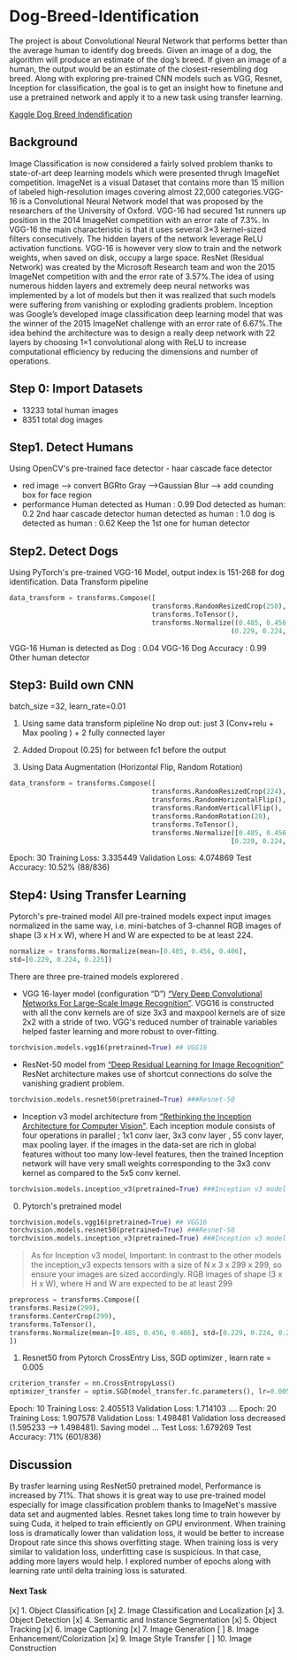 # Dog-Breed-Identification
The project is about Convolutional Neural Network that performs better than the average human to identify dog breeds. Given an image of a dog, the algorithm will produce an estimate of the dog’s breed. If given an image of a human, the output would be an estimate of the closest-resembling dog breed. Along with exploring pre-trained CNN models such as VGG, Resnet, Inception for classification, the goal is to get an insight how to finetune and use a pretrained network and apply it to a new task using transfer learning.

[Kaggle Dog Breed Indendification](https://www.kaggle.com/c/dog-breed-identification)

## Background
Image Classification is now considered a fairly solved problem thanks to state-of-art deep learning models which were presented thrugh ImageNet competition. ImageNet is a visual Dataset that contains more than 15 million of labeled high-resolution images covering almost 22,000 categories.VGG-16 is a Convolutional Neural Network model that was proposed by the researchers of the University of Oxford. VGG-16 had secured 1st runners up position in the 2014 ImageNet competition with an error rate of 7.3%. In VGG-16 the main characteristic is that it uses several 3×3 kernel-sized filters consecutively. The hidden layers of the network leverage ReLU activation functions. VGG-16 is however very slow to train and the network weights, when saved on disk, occupy a large space.
ResNet (Residual Network) was created by the Microsoft Research team and won the 2015 ImageNet competition with and the error rate of 3.57%.The idea of using numerous hidden layers and extremely deep neural networks was implemented by a lot of models but then it was realized that such models were suffering from vanishing or exploding gradients problem. Inception was Google’s developed image classification deep learning model that was the winner of the 2015 ImageNet challenge with an error rate of 6.67%.The idea behind the architecture was to design a really deep network with 22 layers by choosing 1×1 convolutional along with ReLU to increase computational efficiency by reducing the dimensions and number of operations.

## Step 0: Import Datasets
* 13233 total human images
* 8351 total dog images

## Step1. Detect Humans
Using OpenCV's pre-trained face detector - haar cascade face detector
* red image --> convert BGRto Gray -->Gaussian Blur -->  add counding box for face region
* performance
Human detected as Human : 0.99
Dod detected as human: 0.2
2nd haar cascade detector
human detected as human : 1.0
dog is detected as human : 0.62
Keep the 1st one for human detector
## Step2. Detect Dogs
Using PyTorch's pre-trained VGG-16 Model, output index is 151-268 for dog identification.
Data Transform pipeline
```python
data_transform = transforms.Compose([
                                    transforms.RandomResizedCrop(250),
                                    transforms.ToTensor(),
                                    transforms.Normalize((0.485, 0.456, 0.406),
                                                        (0.229, 0.224, 0.225))])
```
VGG-16 Human is detected as Dog : 0.04
VGG-16 Dog Accuracy : 0.99
Other human detector

## Step3: Build own CNN
batch_size =32, learn_rate=0.01
1. Using same data transform pipleline
No drop out: just 3 (Conv+relu + Max pooling ) + 2 fully connected layer

2. Added Dropout (0.25) for between fc1 before the output

3. Using Data Augmentation (Horizontal Flip, Random Rotation)
```python
data_transform = transforms.Compose([
                                    transforms.RandomResizedCrop(224),
                                    transforms.RandomHorizontalFlip(),
                                    transforms.RandomVerticallFlip(),
                                    transforms.RandomRotation(20),
                                    transforms.ToTensor(),
                                    transforms.Normalize([0.485, 0.456, 0.406],
                                                        [0.229, 0.224, 0.225])])
```
Epoch: 30 	Training Loss: 3.335449 	Validation Loss: 4.074869
Test Accuracy: 10.52% (88/836)

## Step4: Using Transfer Learning
Pytorch's pre-trained model
All pre-trained models expect input images normalized in the same way, i.e. mini-batches of 3-channel RGB images of shape (3 x H x W), where H and W are expected to be at least 224.
```python
normalize = transforms.Normalize(mean=[0.485, 0.456, 0.406],
std=[0.229, 0.224, 0.225])
```
There are three pre-trained models explorered .
* VGG 16-layer model (configuration “D”) [“Very Deep Convolutional Networks For Large-Scale Image Recognition”](https://arxiv.org/pdf/1409.1556.pdf). VGG16 is constructed with all the conv kernels are of size 3x3 and maxpool kernels are of size 2x2 with a stride of two. VGG's reduced number of trainable variables helped faster learning and more robust to over-fitting.
 ```python
torchvision.models.vgg16(pretrained=True) ## VGG16
```
* ResNet-50 model from [“Deep Residual Learning for Image Recognition”](https://arxiv.org/pdf/1512.03385.pdf) ResNet architecture makes use of shortcut connections do solve the vanishing gradient problem.
```python
torchvision.models.resnet50(pretrained=True) ###Resnet-50
```
* Inception v3 model architecture from [“Rethinking the Inception Architecture for Computer Vision"](http://arxiv.org/abs/1512.00567). Each inception module consists of four operations in parallel ; 1x1 conv laer, 3x3 conv layer , 55 conv layer, max pooling layer. if the images in the data-set are rich in global features without too many low-level features, then the trained Inception network will have very small weights corresponding to the 3x3 conv kernel as compared to the 5x5 conv kernel.

```python
torchvision.models.inception_v3(pretrained=True) ###Inception v3 model
```
0. Pytorch's pretrained model
```python
torchvision.models.vgg16(pretrained=True) ## VGG16
torchvision.models.resnet50(pretrained=True) ###Resnet-50
torchvision.models.inception_v3(pretrained=True) ###Inception v3 model
```
> As for Inception v3 model, Important: In contrast to the other models the inception_v3 expects tensors with a size of N x 3 x 299 x 299, so ensure your images are sized accordingly.
> RGB images of shape (3 x H x W), where H and W are expected to be at least 299
```python
preprocess = transforms.Compose([
transforms.Resize(299),
transforms.CenterCrop(299),
transforms.ToTensor(),
transforms.Normalize(mean=[0.485, 0.456, 0.406], std=[0.229, 0.224, 0.225]),
])
```

1. Resnet50 from Pytorch
CrossEntry Liss, SGD optimizer , learn rate = 0.005
```python
criterion_transfer = nn.CrossEntropyLoss()
optimizer_transfer = optim.SGD(model_transfer.fc.parameters(), lr=0.005)
```
Epoch: 10 	Training Loss: 2.405513 	Validation Loss: 1.714103 ....
Epoch: 20     Training Loss: 1.907578     Validation Loss: 1.498481
Validation loss decreased (1.595233 --> 1.498481).  Saving model ...
Test Loss: 1.679269
Test Accuracy: 71% (601/836)

## Discussion 
By trasfer learning using ResNet50 pretrained model, Performance is increased by 71%. That shows it is great way to use pre-trained model especially for image classification problem thanks to ImageNet's massive data set and augmented lables. Resnet takes long time to train however by suing Cuda, it helped to train efficiently on GPU environment. When training loss is dramatically lower than validation loss, it would be better to increase Dropout rate since this shows overfitting stage. When training loss is very similar to validation loss, underfitting case is suspicious. In that case, adding more layers would help. I explored number of epochs along with learning rate  until delta training loss is saturated. 
#### Next Task 
[x] 1. Object Classification
[x] 2. Image Classification and Localization
[x] 3. Object Detection
[x] 4. Semantic and Instance Segmentation
[x] 5. Object Tracking
[x] 6. Image Captioning 
[x] 7. Image Generation
[ ] 8. Image Enhancement/Colorization
[x] 9. Image Style Transfer
[ ] 10. Image Construction
